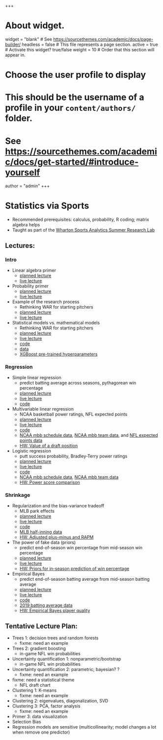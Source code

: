 +++
# About widget.
widget = "blank"  # See https://sourcethemes.com/academic/docs/page-builder/
headless = false  # This file represents a page section.
active = true  # Activate this widget? true/false
weight = 10  # Order that this section will appear in.

# Choose the user profile to display
# This should be the username of a profile in your `content/authors/` folder.
# See https://sourcethemes.com/academic/docs/get-started/#introduce-yourself
author = "admin"
+++

# Statistics via Sports

* Recommended prerequisites: calculus, probability, R coding; matrix algebra helps
* Taught as part of the [Wharton Sports Analytics Summer Research Lab](https://wsb.wharton.upenn.edu/sports-analytics-summer-research-lab/)

## Lectures:

### Intro
* Linear algebra primer
    * [planned lecture](/pdf/lab/planned_lectures_2023/linear_algebra_primer.pdf)
    * [live lecture](/pdf/lab/live_lectures_2023/linear_algebra_primer.pdf)
* Probability primer
    * [planned lecture](/pdf/lab/planned_lectures_2023/probability_primer.pdf)
    * [live lecture](/pdf/lab/live_lectures_2023/probability_primer.pdf)
* Example of the research process
    * Rethinking WAR for starting pitchers
    * [planned lecture](/pdf/lab/planned_lectures_2023/example_of_the_research_process.pdf)
    * [live lecture](/pdf/lab/live_lectures_2023/example_of_the_research_process.pdf)
* Statistical models vs. mathematical models
    * Rethinking WAR for starting pitchers
    * [planned lecture](/pdf/lab/planned_lectures_2023/mathematical_vs_statistical_models.pdf)
    * [live lecture](/pdf/lab/live_lectures_2023/mathematical_vs_statistical_models.pdf)
    * [code](/pdf/lab/code/fitting_f_grid.R)
    * [data](/pdf/lab/code/data/df_f_grid.csv)
    * [XGBoost pre-trained hyperparameters](/pdf/lab/code/data/xgb_f_grid_params.yaml)
    
### Regression
* Simple linear regression
    * predict batting average across seasons, pythagorean win percentage
    * [planned lecture](/pdf/lab/planned_lectures_2023/simple_linear_regression.pdf)
    * [live lecture](/pdf/lab/live_lectures_2023/simple_linear_regression.pdf)
    * [code](/pdf/lab/code/simple_linear_regression.R)
* Multivariable linear regression
    * NCAA basketball power ratings, NFL expected points 
    * [planned lecture](/pdf/lab/planned_lectures_2023/multivariable_linear_regression.pdf)
    * [live lecture](/pdf/lab/live_lectures_2023/multivariable_linear_regression.pdf)
    * [code](/pdf/lab/code/multivariable_linear_regression.R)
    * [NCAA mbb schedule data](/pdf/lab/code/data/MRegularSeasonCompactResults.csv), [NCAA mbb team data](/pdf/lab/code/data/MTeams.csv), and [NFL expected points data](/pdf/lab/code/data/data_ep_2015_2019.csv)
    * [HW: Value of a draft position](/pdf/lab/hws_2023/hw_draft_position.pdf)
* Logistic regression
    * putt success probability, Bradley-Terry power ratings
    * [planned lecture](/pdf/lab/planned_lectures_2023/logistic_regression.pdf)
    * [live lecture](/pdf/lab/live_lectures_2023/logistic_regression.pdf)
    * [code](/pdf/lab/code/logistic_regression.R)
    * [NCAA mbb schedule data](/pdf/lab/code/data/MRegularSeasonCompactResults.csv), [NCAA mbb team data](/pdf/lab/code/data/MTeams.csv)
    * [HW: Power score comparison](/pdf/lab/hws_2023/hw_power_scores.pdf)
    
### Shrinkage
* Regularization and the bias-variance tradeoff
    * MLB park effects
    * [planned lecture](/pdf/lab/planned_lectures_2023/regularization_and_the_bias_variance_tradeoff.pdf)
    * [live lecture]()
    * [code](/pdf/lab/code/regularization_and_the_bias_variance_tradeoff.R)
    * [MLB half-inning data](/pdf/lab/code/data/park_df.csv)
    * [HW: Adjusted plus-minus and RAPM](/pdf/lab/hws_2023/hw_APM_RAPM.pdf)
* The power of fake data (priors)
    * predict end-of-season win percentage from mid-season win percentage
    * [planned lecture](/pdf/lab/planned_lectures_2023/the_power_of_fake_data.pdf)
    * [live lecture]()
    * [HW: Priors for in-season prediction of win percentage](/pdf/lab/hws_2023/hw_prior_WP.pdf)
* Empirical Bayes
    * predict end-of-season batting average from mid-season batting average
    * [planned lecture](/pdf/lab/planned_lectures_2023/empirical_bayes.pdf)
    * [live lecture]()
    * [code](/pdf/lab/code/empirical_bayes.R)
    * [2019 batting average data](/pdf/lab/code/data/df_in_season_pred_BA_2019.csv)
    * [HW: Empirical Bayes player quality](/pdf/lab/hws_2023/hw_emp_bayes_player_quality.pdf)

## Tentative Lecture Plan: 
* Trees 1: decision trees and random forests
    * fixme: need an example
* Trees 2: gradient boosting
    * in-game NFL win probabilities
* Uncertainty quantification 1: nonparametric/bootstrap
    * in-game NFL win probabilities
* Uncertainty quantification 2: parametric;  bayesian? ?
    * fixme: need an example
* fixme: need a statistical theme
    * NFL draft chart 
* Clustering 1: K-means 
    * fixme: need an example
* Clustering 2: eigenvalues, diagonalization, SVD
* Clustering 3: PCA, factor analysis
    * fixme: need an example
* Primer 3: data visualization
* Selection Bias
* Regression models are sensitive (multicollinearity; model changes a lot when remove one predictor)








